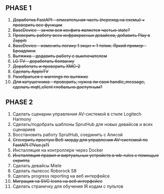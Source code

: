 ## PHASE 1
1. ~~Доработка FastAPI - описательная часть (переход на схемы) + проверить все функции~~
2. ~~BaseDevice - зачем вся конфига является частью state?~~
3. ~~Проверить работу всех инфракрасных девайсов, добавить Play в Zappiti~~
4. ~~BaseDevice - изменить логику 1 экшн = 1 топик. Яркий пример - Броадлинк~~
5. ~~Вытяжка - додавить работу с выключателем~~
6. ~~LG TV - доработать болванку~~
7. ~~Доработать и проверить XMC-2~~
8. ~~Сделать AppleTV~~
9. ~~Разобраться с warnings по вытяжке~~
10. ~~Для катушечника - проверить, нужна ли своя handle_message, сделать mqtt_client глобально доступным?~~

## PHASE 2
1. Сделать сценарии управления AV-системой в стиле Logitech Harmony
2. Сделать/подобрать шаблоны SprutHub для новых девайсов и всех сценариев
3. Восстановить работу SprutHub, соединить с Алисой
4. ~~Сгенерить простую Веб-морду для управления AV-системой по FastAPI (?Vue.js?)~~
5. Инсталляция на контроллере через Docker
6. ~~Инсталляция правил и виртуальных устройств в wb-rules с помощью скрипта~~
7. Сделать девайсы Miele
8. Сделать пылесос Roborock S8
9. Сделать progress reporting на веб интерфейсе
10. ~~Миграция на SVG Icons на веб интерфейсе~~
11. Сделать страничку для обучения IR кодам с пультов

